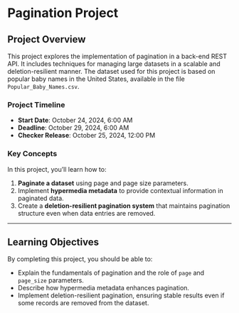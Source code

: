 # Pagination Project

## Project Overview
This project explores the implementation of pagination in a back-end REST API. It includes techniques for managing large datasets in a scalable and deletion-resilient manner. The dataset used for this project is based on popular baby names in the United States, available in the file `Popular_Baby_Names.csv`.

### Project Timeline
- **Start Date**: October 24, 2024, 6:00 AM
- **Deadline**: October 29, 2024, 6:00 AM
- **Checker Release**: October 25, 2024, 12:00 PM

### Key Concepts
In this project, you’ll learn how to:
1. **Paginate a dataset** using page and page size parameters.
2. Implement **hypermedia metadata** to provide contextual information in paginated data.
3. Create a **deletion-resilient pagination system** that maintains pagination structure even when data entries are removed.

---

## Learning Objectives
By completing this project, you should be able to:
- Explain the fundamentals of pagination and the role of `page` and `page_size` parameters.
- Describe how hypermedia metadata enhances pagination.
- Implement deletion-resilient pagination, ensuring stable results even if some records are removed from the dataset.

